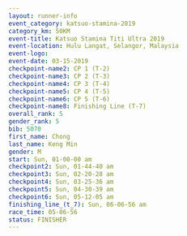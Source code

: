 ```yaml
---
layout: runner-info 
event_category: katsuo-stamina-2019 
category_km: 50KM 
event-title: Katsuo Stamina Titi Ultra 2019 
event-location: Hulu Langat, Selangor, Malaysia 
event-logo: 
event-date: 03-15-2019 
checkpoint-name2: CP 1 (T-2) 
checkpoint-name3: CP 2 (T-3) 
checkpoint-name4: CP 3 (T-4) 
checkpoint-name5: CP 4 (T-5) 
checkpoint-name6: CP 5 (T-6) 
checkpoint-name8: Finishing Line (T-7) 
overall_rank: 5
gender_rank: 5
bib: 5070
first_name: Chong
last_name: Keng Min
gender: M
start: Sun, 01-00-00 am
checkpoint2: Sun, 01-44-40 am
checkpoint3: Sun, 02-20-28 am
checkpoint4: Sun, 03-25-36 am
checkpoint5: Sun, 04-30-39 am
checkpoint6: Sun, 05-12-05 am
finishing_line_(t_7): Sun, 06-06-56 am
race_time: 05-06-56
status: FINISHER
---
```

